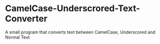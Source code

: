 # CamelCase-Underscrored-Text-Converter
A small program that converts text between CamelCase, Underscored and Normal Text
